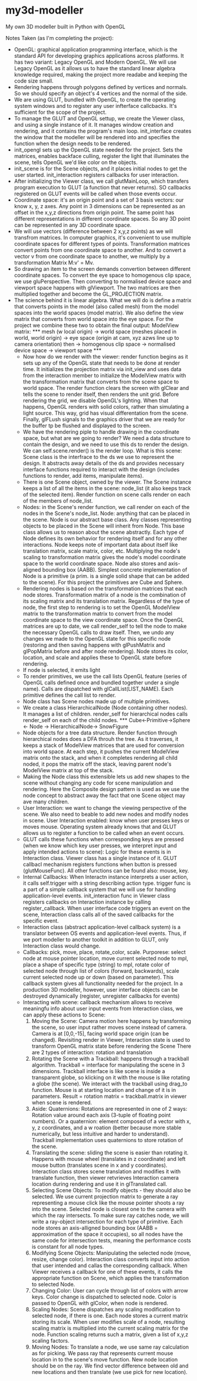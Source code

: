 # my3d-modeller
My own 3D modeller built in Python with OpenGL

Notes Taken (as I'm completing the project):
  - OpenGL: graphical application programming interface, which is the standard API for developing graphics applications across platforms. It has two variant: Legacy OpenGL and Modern OpenGL. We will use Legacy OpenGL as it allows us to have the standard linear algebra knowledge required, making the project more readabe and keeping the code size small. 
  - Rendering happens through polygons defined by vertices and normals. So we should specify an object's 4 vertices and the normal of the side.
  - We are using GLUT, bundled with OpenGL, to create the operating system windows and to register any user infterface callcbacks. It's sufficient for the scope of the project.
  - To manage the GLUT and OpenGL settup, we create the Viewer class, and using a single instance of it. It manages window creation and rendering, and it contains the program's main loop. init_interface creates the window that the modeller will be rendered into and specifies the function when the design needs to be rendered.
  - init_opengl sets up the OpenGL state needed for the project. Sets the matrices, enables backface culling, register the light that illuminates the scene, tells OpenGL we'd like color on the objects.
  - init_scene is for the Scene objects, and it places initial nodes to get the user started. init_interaction registers callbacks for user interaction.
  - After initializing the Viewer class, we call glutMainLoop, which transfers program execution to GLUT (a function that never returns). SO callbacks registered on GLUT events will be called when those events occur.
  - Coordinate space: it's an origin point and a set of 3 basis vectors: our know x, y, z axes. Any point in 3 dimensions can be represented as an offset in the x,y,z directions from origin point. The same point has different representations in different coordinate spaces. So any 3D point can be represented in any 3D coordinate space.
  - We will use vectors (difference between 2 x,y,z points) as we will transfrom matrices. In computer graphics, it's convenient to use multiple coordinate spaces for different types of points. Transformation matrices convert points from one coordinate space to another. And to convert a vector v from one coordinate space to another, we multiply by a transformation Matrix M:v' = Mv.
  - So drawing an item to the screen demands convertion between different coordinate spaces. To convert the eye space to homogenous clip space, we use gluPerspective. Then converting to normalised device space and viewport space happens with glViewport. The two matrices are then multiplied together and become the GL_PROJECTION matrix.
  - The science behind it is linear algebra. What we will do is define a matrix that converts points in the model (also called mesh) from the model spaces into the world spaces (model matrix). We also define the view matrix that converts from world space into the eye space. For the project we combine these two to obtain the final output: ModelView matrix:
   *** mesh (w local origin) -> world space (meshes placed in world, world origin) -> eye space (origin at cam, xyz azws line up to camera orientation) then -> homogenous clip space -> normalised device space -> viewport space ***
    - Now how do we render with the viewer: render function begins as it sets up any of the OpenGL state that needs to be done at render time. It initializes the projection matrix via init_view and uses data from the interaction member to initialize the ModelView matrix with the transformation matrix that converts from the scene space to world space. The render function clears the screen with glClear and tells the scene to render itself, then renders the unit grid. Before rendering the grid, we disable OpenGL's lighting. When that happens, OpenGL renders with solid colors, rather than simulating a light source. This way, grid has visual differentation from the scene. Finally, glFLush signals to the graphics driver that we are ready for the buffer tp be flushed and displayed to the screen.
    - We have the rendering piple to handle drawing in the coordinate space, but what are we going to render? We need a data structure to contain the design, and we need to use this ds to render the design. We can self.scene.render() is the render loop. What is this scene: Scene class is the interfrace to the ds we use to represent the design. It abstracts away details of the ds and provides necessary interface functions required to interact with the design (includes functions to render, add items, manipulate items).
    - There is one Scene object, owned by the viewer. The Scene instance keeps a list of all the items in the scene: node_list (it also keeps track of the selected item). Render function on scene calls render on each of the members of node_list.
    - Nodes: in the Scene's render function, we call render on each of the nodes in the Scene's node_list. Node: anything that can be placed in the scene. Node is our abstract base class. Any classes representing objects to be placed in the Scene will inherit from Node. This base class allows us to reason about the scene abstractly. Each type of Node defines its own behavior for rendering itself and for any other interactions. Node keeps note of important data about itself like translation matrix, scale matrix, color, etc. Multiplying the node's scaling to transformation matrix gives the node's model coordinate space to the world coordinate space. Node also stores and axis-aligned bounding box (AABB). Simplest concrete implementation of Node is a primitive (a prim. is a single solid shape that can be added to the scene). For this project the primitives are Cube and Sphere.
    - Rendering nodes is based on the transformation matrices that each node stores. Transformation matrix of a node is the combination of its scaling matrix and its translation matrix. Regardless of the type of node, the first step to rendering is to set the OpenGL ModelView matrix to the transformation matrix to convert from the model coordinate space to the view coordinate space. Once the OpenGL matrices are up to date, we call render_self to tell the node to make the necessary OpenGL calls to draw itself. Then, we undo any changes we made to the OpenGL state for this specific node (restoring and then saving happens with glPushMatrix and glPopMatrix before and after node rendering). Node stores its color, location, and scale and applies these to OpenGL state before rendering.
    - If node is selected, it emits light
    - To render primitives, we use the call lists OpenGL feature (series of OpenGL calls defined once and bundled together under a single name). Calls are dispatched with glCallList(LIST_NAME). Each primitive defines the call list to render.
    - Node class has Scene nodes made up of multiple primitives.
    - We create a class HierarchicalNode (Node containing other nodes). It manages a list of children. render_self for hierarchical nodes calls render_self on each of the child nodes.
      *** Cube<-Primitive->Sphere <- Node -> HierarchicalNode-> SnowFigure
    - Node objects for a tree data structure. Render function through hierarchical nodes does a DFA throuh the tree. As it traverses, it keeps a stack of ModelView matrices that are used for conversion into world space. At each step, it pushes the current ModelView matrix onto the stack, and when it completes rendering all child noded, it pops the matrix off the stack, leaving parent node's ModelView matrix at top of the stack.
    - Making the Node class this extensible lets us add new shapes to the scene without changing any code for scene manipulation and rendering. Here the Composite design pattern is used as we use the node concept to abstract away the fact that one Scene object may ave many children.
    - User Interaction: we want to change the viewing perspective of the scene. We also need to beable to add new nodes and modify nodes in scene. User Interaction enabled: know when user presses keys or moves mouse. Operating system already knows that and GLUT allows us to register a function to be called when an event occurs.
    - GLUT calls these functions when corresponding keys are pressed (when we know which key user presses, we interpret input and apply intended actions to scene): Logic for these events is in Interaction class. Viewer class has a single instance of it. GLUT callbacl mechanism registers functions when button is pressed (glutMouseFunc). All other functions can be found also: mouse, key.
    - Internal Callbacks: When Interactn instance interprets a user action, it calls self.trigger with a string describing action type. trigger func is a part of a simple callback system that we will use for handling application-level events. init_interaction func in Viewer class registers callbacks on Interaction instance by calling register_callback. When user interface code triggers an event on the scene, Interaction class calls all of the saved callbacks for the specific event.
    - Interaction class (abstract application-level callback system) is a translator between OS events and application-level events. Thus, if we port modeller to another toolkit in addition to GLUT, only Interaction class would change.
    - Callbacks: pick, move, place, rotate_color, scale. Purporese: select node at mouse pointer location, move current selected node to mpl, place a shape of specific type (string) to mpl, rotate color of selected node through list of colors (forward, backwards), scale current selected node up or down (based on parameter). This callback system gives all functionality needed for the project. In a production 3D modeller, however, user interface objects can be destroyed dynamically (register, unregister callbacks for events)
    - Interacting with scene: callback mechanism allows to receive meaningfu info about user input events from Interaction class, we can apply these actions to Scene:
        1. Moving the Scene: Camera motion here happens by transforming the scene, so user input rather moves scene instead of camera. Camera is at [0,0,-15], facing world space origin (can be changed). Revisiting render in Viewer, Interaction state is used to transform OpenGL matrix state before rendering the Scene There are 2 types of interaction: rotation and translation
        2. Rotating the Scene with a Trackball: happens through a trackball algorithm. Trackball = interface for manipulating the scene in 3 dimensions. Trackball interface is like scene is inside a transparent globe, so klicking on it with the mouse is like rotating a globe (the scene). We interact with the trackball using drag_to function. Mouse is at starting location and change of it is in parameters. Result = rotation matrix = trackball.matrix in viewer when scene is rendered.
        3. Aside: Quaternions: Rotations are represented in one of 2 ways: Rotation value around each axis (3-tuple of floating point numbers). Or a quaternion: element composed of a vector with x, y, z coordinates, and a w roation (better because more stable numerically, but less intuitive and harder to understand). Trackball implementation uses quaternions to store rotation of the scene.
        4. Translating the scene: sliding the scene is easier than rotating it. Happens with mouse wheel (translates in z coordinate) and left mouse button (translates scene in x and y coordinates). Interaction class stores scene translation and modifies it with translate function, then viewer retvrieves Interaction camera location during rendering and use it in glTranslated call.
        5. Selecting Scene Objects: To modify objects - they should also be selected. We use current projection matrix to generate a ray representing a mouse click like the mouse pointer shoots a ray into the scene. Selected node is closest one to the camera with which the ray intersects. To make sure ray catches node, we will write a ray-object intersection for each type of primitive. Each node stores an axis-alligned bounding box (AABB = approximation of the space it occupies), so all nodes have the same code for intersection tests, meaning the performance costs is constant for all node types.
        6. Modifying Scene Objects: Manipulating the selected node (move, resize, change color). Interaction class converts input into action that user intended and callas the corresponding callback. When Viewer receives a callback for one of these events, it calls the appropriate function on Scene, which applies the transformation to selected Node.
        7. Changing Color: User can cycle through list of colors with arrow keys. Color change is dispatched to selected node. Color is passed to OpenGL with glColor, when node is rendered.
        8. Scaling Nodes: Scene dispatches any scaling modification to selected node, if there is one. Each node stores a current matrix storing its scale. When user modifies scale of a node, resulting scaling matrix is multiplied into the current scaling matrix for the node. Function scaling returns such a matrix, given a list of x,y,z scaling factors.
        9. Moving Nodes: To translate a node, we use same ray calculation as for picking. We pass ray that represents current mouse location in to the scene's move function. New node location should be on the ray. We find vector difference between old and new locations and then translate (we use pick for new location).
    
